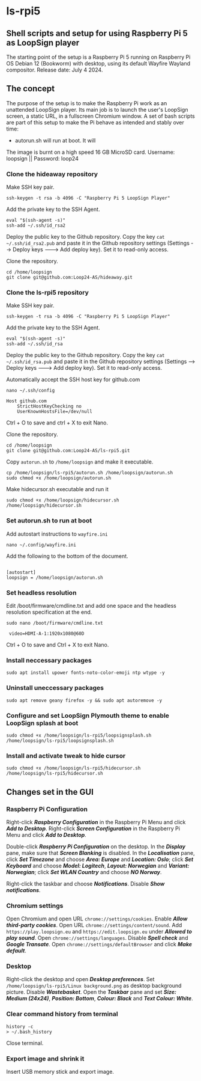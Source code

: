 # ls-rpi5
## Shell scripts and setup for using Raspberry Pi 5 as LoopSign player

The starting point of the setup is a Raspberry Pi 5 running on Raspberry Pi OS Debian 12 (Bookworm) with desktop, using its default Wayfire Wayland compositor. Release date: July 4 2024.

## The concept
The purpose of the setup is to make the Raspberry Pi work as an unattended LoopSign player. Its main job is to launch the user's LoopSign screen, a static URL, in a fullscreen Chromium window. A set of bash scripts are part of this setup to make the Pi behave as intended and stably over time:
- autorun.sh will run at boot. It will 

The image is burnt on a high speed 16 GB MicroSD card. Username: loopsign || Password: loop24

### Clone the hideaway repository
Make SSH key pair.
```
ssh-keygen -t rsa -b 4096 -C "Raspberry Pi 5 LoopSign Player"
```
Add the private key to the SSH Agent.
```
eval "$(ssh-agent -s)"
ssh-add ~/.ssh/id_rsa2
```
Deploy the public key to the Github repository.
Copy the key `cat ~/.ssh/id_rsa2.pub` and paste it in the Github repository settings (Settings --> Deploy keys ---> Add deploy key). Set it to read-only access.

Clone the repository.
```
cd /home/loopsign
git clone git@github.com:Loop24-AS/hideaway.git
```

### Clone the ls-rpi5 repository
Make SSH key pair.
```
ssh-keygen -t rsa -b 4096 -C "Raspberry Pi 5 LoopSign Player"
```
Add the private key to the SSH Agent.
```
eval "$(ssh-agent -s)"
ssh-add ~/.ssh/id_rsa
```
Deploy the public key to the Github repository.
Copy the key `cat ~/.ssh/id_rsa.pub` and paste it in the Github repository settings (Settings --> Deploy keys ---> Add deploy key). Set it to read-only access.

Automatically accept the SSH host key for github.com
```
nano ~/.ssh/config
```
```
Host github.com
    StrictHostKeyChecking no
    UserKnownHostsFile=/dev/null
```
Ctrl + O to save and ctrl + X to exit Nano.

Clone the repository.
```
cd /home/loopsign
git clone git@github.com:Loop24-AS/ls-rpi5.git
```
Copy `autorun.sh` to `/home/loopsign` and make it executable.
```
cp /home/loopsign/ls-rpi5/autorun.sh /home/loopsign/autorun.sh
sudo chmod +x /home/loopsign/autorun.sh
```

Make hidecursor.sh executable and run it
```
sudo chmod +x /home/loopsign/hidecursor.sh
/home/loopsign/hidecursor.sh
```

### Set autorun.sh to run at boot
Add autostart instructions to `wayfire.ini`
```
nano ~/.config/wayfire.ini
```
Add the following to the bottom of the document.
```

[autostart]
loopsign = /home/loopsign/autorun.sh
```

### Set headless resolution
Edit /boot/firmware/cmdline.txt and add one space and the headless resolution specification at the end.
```
sudo nano /boot/firmware/cmdline.txt
```
```
 video=HDMI-A-1:1920x1080@60D
```
Ctrl + O to save and Ctrl + X to exit Nano.

### Install neccessary packages
```
sudo apt install upower fonts-noto-color-emoji ntp wtype -y
```

### Uninstall uneccessary packages
```
sudo apt remove geany firefox -y && sudo apt autoremove -y
```
### Configure and set LoopSign Plymouth theme to enable LoopSign splash at boot
```
sudo chmod +x /home/loopsign/ls-rpi5/loopsignsplash.sh
/home/loopsign/ls-rpi5/loopsignsplash.sh
```

### Install and activate tweak to hide cursor
```
sudo chmod +x /home/loopsign/ls-rpi5/hidecursor.sh
/home/loopsign/ls-rpi5/hidecursor.sh
```

## Changes set in the GUI
### Raspberry Pi Configuration
Right-click ***Raspberry Configuration*** in the Raspberry Pi Menu and click ***Add to Desktop***. Right-click ***Screen Configuration*** in the Raspberry Pi Menu and click ***Add to Desktop***.

Double-click ***Raspberry Pi Configuration*** on the desktop. In the ***Display*** pane, make sure that ***Screen Blanking*** is disabled. In the ***Localisation*** pane, click ***Set Timezone*** and choose ***Area: Europe*** and ***Location: Oslo***; click ***Set Keyboard*** and choose ***Model: Logitech***, ***Layout: Norwegian*** and ***Variant: Norwegian***; click ***Set WLAN Country*** and choose ***NO Norway***.

Right-click the taskbar and choose ***Notifications***. Disable ***Show notifications***.

### Chromium settings
Open Chromium and open URL `chrome://settings/cookies`. Enable ***Allow third-party cookies***. Open URL `chrome://settings/content/sound`. Add `https://play.loopsign.eu` and `https://edit.loopsign.eu` under ***Allowed to play sound***. Open `chrome://settings/languages`. Disable ***Spell check*** and ***Google Transate***. Open `chrome://settings/defaultBrowser` and click ***Make default***.

### Desktop
Right-click the desktop and open ***Desktop preferences***. Set `/home/loopsign/ls-rpi5/Linux background.png` as desktop background picture. Disable ***Wastebasket***. Open the ***Taskbar*** pane and set ***Size: Medium (24x24)***, ***Position: Bottom***, ***Colour: Black*** and ***Text Colour: White***.

### Clear command history from terminal
```
history -c
> ~/.bash_history
```
Close terminal.

### Export image and shrink it
Insert USB memory stick and export image.

